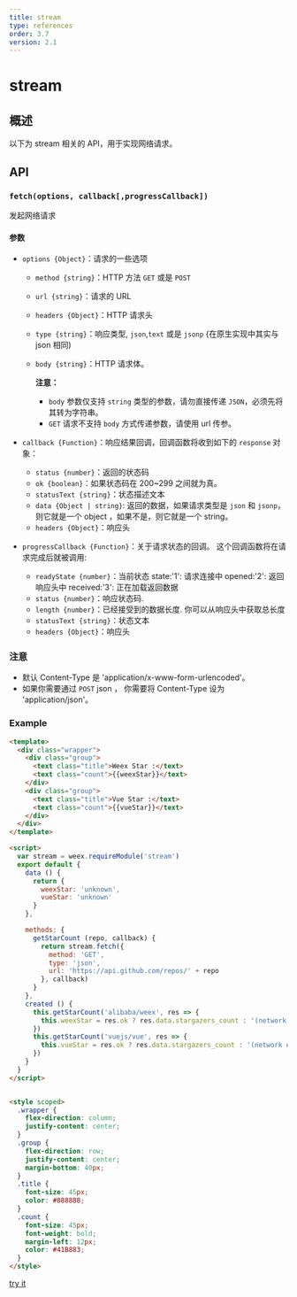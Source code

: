 ```yaml
---
title: stream
type: references
order: 3.7
version: 2.1
---
```


# stream

## 概述

以下为 stream 相关的 API，用于实现网络请求。

## API
### `fetch(options, callback[,progressCallback])`

发起网络请求

#### 参数

- `options {Object}`：请求的一些选项
  - `method {string}`：HTTP 方法 `GET` 或是 `POST`
  - `url {string}`：请求的 URL
  - `headers {Object}`：HTTP 请求头
  - `type {string}`：响应类型, `json`,`text` 或是 `jsonp` {在原生实现中其实与 json 相同)
  - `body {string}`：HTTP 请求体。

    **注意：**

    - `body` 参数仅支持 `string` 类型的参数，请勿直接传递 `JSON`，必须先将其转为字符串。
    - `GET` 请求不支持 `body` 方式传递参数，请使用 url 传参。

- `callback {Function}`：响应结果回调，回调函数将收到如下的 `response` 对象：
  - `status {number}`：返回的状态码
  - `ok {boolean}`：如果状态码在 200~299 之间就为真。
  - `statusText {string}`：状态描述文本
  - `data {Object | string}`: 返回的数据，如果请求类型是 `json` 和 `jsonp`，则它就是一个 object ，如果不是，则它就是一个 string。
  - `headers {Object}`：响应头
- `progressCallback {Function}`：关于请求状态的回调。 这个回调函数将在请求完成后就被调用:
  - `readyState {number}`：当前状态
    state:'1': 请求连接中
    opened:'2': 返回响应头中
    received:'3': 正在加载返回数据
  - `status {number}`：响应状态码.
  - `length {number}`：已经接受到的数据长度. 你可以从响应头中获取总长度
  - `statusText {string}`：状态文本
  - `headers {Object}`：响应头

### 注意

 - 默认 Content-Type 是 'application/x-www-form-urlencoded'。
 - 如果你需要通过 `POST` json ， 你需要将 Content-Type 设为 'application/json'。

### Example

```html
<template>
  <div class="wrapper">
    <div class="group">
      <text class="title">Weex Star :</text>
      <text class="count">{{weexStar}}</text>
    </div>
    <div class="group">
      <text class="title">Vue Star :</text>
      <text class="count">{{vueStar}}</text>
    </div>
  </div>
</template>

<script>
  var stream = weex.requireModule('stream')
  export default {
    data () {
      return {
        weexStar: 'unknown',
        vueStar: 'unknown'
      }
    },

    methods: {
      getStarCount (repo, callback) {
        return stream.fetch({
          method: 'GET',
          type: 'json',
          url: 'https://api.github.com/repos/' + repo
        }, callback)
      }
    },
    created () {
      this.getStarCount('alibaba/weex', res => {
        this.weexStar = res.ok ? res.data.stargazers_count : '(network error)'
      })
      this.getStarCount('vuejs/vue', res => {
        this.vueStar = res.ok ? res.data.stargazers_count : '(network error)'
      })
    }
  }
</script>


<style scoped>
  .wrapper {
    flex-direction: column;
    justify-content: center;
  }
  .group {
    flex-direction: row;
    justify-content: center;
    margin-bottom: 40px;
  }
  .title {
    font-size: 45px;
    color: #888888;
  }
  .count {
    font-size: 45px;
    font-weight: bold;
    margin-left: 12px;
    color: #41B883;
  }
</style>
```

[try it](http://dotwe.org/vue/29bbf2d49fc8a204f98240044bbe211a)
